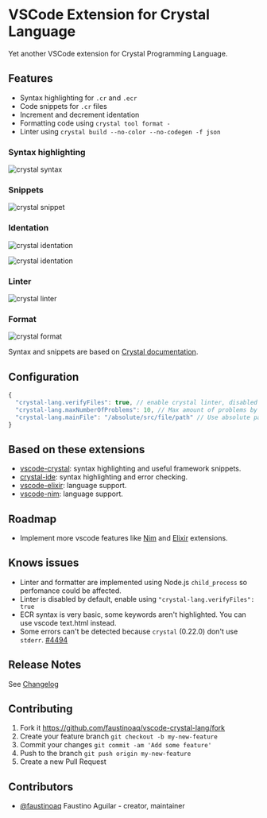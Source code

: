 # VSCode Extension for Crystal Language

Yet another VSCode extension for Crystal Programming Language.

## Features

* Syntax highlighting for `.cr` and `.ecr`
* Code snippets for `.cr` files
* Increment and decrement identation
* Formatting code using `crystal tool format -`
* Linter using `crystal build --no-color --no-codegen -f json`

### Syntax highlighting

![crystal syntax](https://raw.githubusercontent.com/faustinoaq/vscode-crystal-lang/master/images/ecr.png)

### Snippets

![crystal snippet](https://raw.githubusercontent.com/faustinoaq/vscode-crystal-lang/master/images/snippet.png)

### Identation

![crystal identation](https://raw.githubusercontent.com/faustinoaq/vscode-crystal-lang/master/images/identation00.gif)

![crystal identation](https://raw.githubusercontent.com/faustinoaq/vscode-crystal-lang/master/images/identation01.gif)

### Linter

![crystal linter](https://raw.githubusercontent.com/faustinoaq/vscode-crystal-lang/master/images/linter.png)

### Format

![crystal format](https://raw.githubusercontent.com/faustinoaq/vscode-crystal-lang/master/images/format.gif)

Syntax and snippets are based on [Crystal documentation](https://crystal-lang.org/docs/).

## Configuration

```javascript
{
  "crystal-lang.verifyFiles": true, // enable crystal linter, disabled by default
  "crystal-lang.maxNumberOfProblems": 10, // Max amount of problems by crystal build
  "crystal-lang.mainFile": "/absolute/src/file/path" // Use absolute path (${} variables don't work)
}
```

## Based on these extensions

* [vscode-crystal](https://github.com/g3ortega/vscode-crystal): syntax highlighting and useful framework snippets.
* [crystal-ide](https://github.com/kofno/crystal-ide): syntax highlighting and error checking.
* [vscode-elixir](https://github.com/fr1zle/vscode-elixir): language support.
* [vscode-nim](https://github.com/pragmagic/vscode-nim): language support.

## Roadmap

* Implement more vscode features like [Nim](https://github.com/fr1zle/vscode-nim) and [Elixir](https://github.com/fr1zle/vscode-elixir) extensions.

## Knows issues

* Linter and formatter are implemented using Node.js `child_process` so perfomance could be affected.
* Linter is disabled by default, enable using `"crystal-lang.verifyFiles": true`
* ECR syntax is very basic, some keywords aren't highlighted. You can use vscode text.html instead.
* Some errors can't be detected because `crystal` (0.22.0) don't use `stderr`. [#4494](https://github.com/crystal-lang/crystal/pull/4494)

## Release Notes

See [Changelog](https://github.com/faustinoaq/vscode-crystal-lang/blob/master/CHANGELOG.md)

## Contributing

1. Fork it https://github.com/faustinoaq/vscode-crystal-lang/fork
2. Create your feature branch `git checkout -b my-new-feature`
3. Commit your changes `git commit -am 'Add some feature'`
4. Push to the branch `git push origin my-new-feature`
5. Create a new Pull Request

## Contributors

- [@faustinoaq](https://github.com/faustinoaq) Faustino Aguilar - creator, maintainer